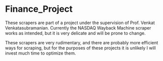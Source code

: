 # Finance_Project

These scrapers are part of a project under the supervision of Prof. Venkat Venkatasubramanian.
Currently the NASDAQ Wayback Machine scraper works as intended, but it is very delicate and will be prone to change.

These scrapers are very rudimentary, and there are probably more efficient ways for scraping, but for the purposes of these projects it is unlikely I will invest much time to optimize them.
